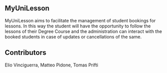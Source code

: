## MyUniLesson
MyUniLesson aims to facilitate the management of student bookings for lessons. In this way the student will have the opportunity to follow the lessons of their Degree Course and the administration can interact with the booked students in case of updates or cancellations of the same.
## Contributors
Elio Vinciguerra, Matteo Pidone, Tomas Prifti
